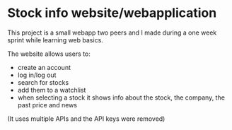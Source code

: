 # Stock info website/webapplication

This project is a small webapp two peers and I made during a one week sprint while learning web basics.

The website allows users to:
  * create an account
  * log in/log out
  * search for stocks
  * add them to a watchlist
  * when selecting a stock it shows info about the stock, the company, the past price and news

(It uses multiple APIs and the API keys were removed)
